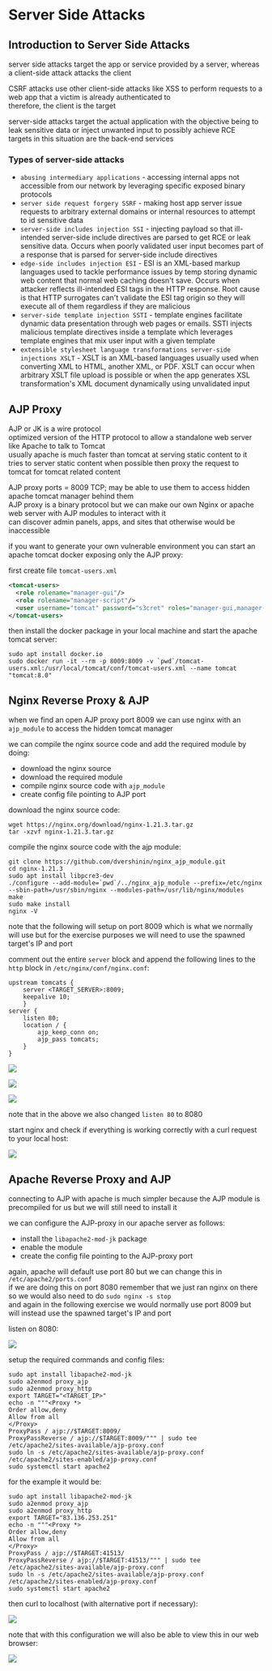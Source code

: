 # Server Side Attacks

## Introduction to Server Side Attacks

server side attacks target the app or service provided by a server, whereas a client-side attack attacks the client  

CSRF attacks use other client-side attacks like XSS to perform requests to a web app that a victim is already authenticated to   
therefore, the client is the target   

server-side attacks target the actual application with the objective being to leak sensitive data or inject unwanted input to possibly achieve RCE   
targets in this situation are the back-end services 

### Types of server-side attacks 

- `abusing intermediary applications` - accessing internal apps not accessible from our network by leveraging specific exposed binary protocols 
- `server side request forgery SSRF` - making host app server issue requests to arbitrary external domains or internal resources to attempt to id sensitive data 
- `server-side includes injection SSI` - injecting payload so that ill-intended server-side include directives are parsed to get RCE or leak sensitive data. Occurs when poorly validated user input becomes part of a response that is parsed for server-side include directives 
- `edge-side includes injection ESI` - ESI is an XML-based markup languages used to tackle performance issues by temp storing dynamic web content that normal web caching doesn't save. Occurs when attacker reflects ill-intended ESI tags in the HTTP response. Root cause is that HTTP surrogates can't validate the ESI tag origin so they will execute all of them regardless if they are malicious 
- `server-side template injection SSTI` - template engines facilitate dynamic data presentation through web pages or emails. SSTI injects malicious template directives inside a template which leverages template engines that mix user input with a given template 
- `extensible stylesheet language transformations server-side injections XSLT` - XSLT is an XML-based languages usually used when converting XML to HTML, another XML, or PDF. XSLT can occur when arbitrary XSLT file upload is possible or when the app generates XSL transformation's XML document dynamically using unvalidated input

## AJP Proxy 

AJP or JK is a wire protocol   
optimized version of the HTTP protocol to allow a standalone web server like Apache to talk to Tomcat   
usually apache is much faster than tomcat at serving static content to it tries to server static content when possible then proxy the request to tomcat for tomcat related content 

AJP proxy ports = 8009 TCP; may be able to use them to access hidden apache tomcat manager behind them   
AJP proxy is a binary protocol but we can make our own Nginx or apache web server with AJP modules to interact with it   
can discover admin panels, apps, and sites that otherwise would be inaccessible 

if you want to generate your own vulnerable environment you can start an apache tomcat docker exposing only the AJP proxy: 

first create file `tomcat-users.xml`

```xml
<tomcat-users>
  <role rolename="manager-gui"/>
  <role rolename="manager-script"/>
  <user username="tomcat" password="s3cret" roles="manager-gui,manager-script"/>
</tomcat-users>
```

then install the docker package in your local machine and start the apache tomcat server: 

```shell 
sudo apt install docker.io
sudo docker run -it --rm -p 8009:8009 -v `pwd`/tomcat-users.xml:/usr/local/tomcat/conf/tomcat-users.xml --name tomcat "tomcat:8.0"
```

## Nginx Reverse Proxy & AJP 

when we find an open AJP proxy port 8009 we can use nginx with an `ajp_module` to access the hidden tomcat manager   

we can compile the nginx source code and add the required module by doing: 
- download the nginx source 
- download the required module 
- compile nginx source code with `ajp_module` 
- create config file pointing to AJP port 

download the nginx source code: 

```shell
wget https://nginx.org/download/nginx-1.21.3.tar.gz
tar -xzvf nginx-1.21.3.tar.gz
```

compile the nginx source code with the ajp module: 

```shell
git clone https://github.com/dvershinin/nginx_ajp_module.git
cd nginx-1.21.3
sudo apt install libpcre3-dev
./configure --add-module=`pwd`/../nginx_ajp_module --prefix=/etc/nginx --sbin-path=/usr/sbin/nginx --modules-path=/usr/lib/nginx/modules
make
sudo make install
nginx -V
```

note that the following will setup on port 8009 which is what we normally will use but for the exercise purposes we will need to use the spawned target's IP and port 

comment out the entire `server` block and append the following lines to the `http` block in `/etc/nginx/conf/nginx.conf`: 

```
upstream tomcats {
	server <TARGET_SERVER>:8009;
	keepalive 10;
	}
server {
	listen 80;
	location / {
		ajp_keep_conn on;
		ajp_pass tomcats;
	}
}
```

![](Images/Pasted%20image%2020240212115855.png)

![](Images/Pasted%20image%2020240212120927.png)

![](Images/Pasted%20image%2020240212120355.png)

note that in the above we also changed `listen 80` to 8080

start nginx and check if everything is working correctly with a curl request to your local host: 

![](Images/Pasted%20image%2020240212120856.png)

## Apache Reverse Proxy and AJP 

connecting to AJP with apache is much simpler because the AJP module is precompiled for us but we will still need to install it 

we can configure the AJP-proxy in our apache server as follows: 
- install the `libapache2-mod-jk` package
- enable the module 
- create the config file pointing to the AJP-proxy port 

again, apache will default use port 80 but we can change this in `/etc/apache2/ports.conf`   
if we are doing this on port 8080 remember that we just ran nginx on there so we would also need to do `sudo nginx -s stop`  
and again in the following exercise we would normally use port 8009 but will instead use the spawned target's IP and port 

listen on 8080: 

![](Images/Pasted%20image%2020240212122526.png)

setup the required commands and config files: 

```shell
sudo apt install libapache2-mod-jk
sudo a2enmod proxy_ajp
sudo a2enmod proxy_http
export TARGET="<TARGET_IP>"
echo -n """<Proxy *>
Order allow,deny
Allow from all
</Proxy>
ProxyPass / ajp://$TARGET:8009/
ProxyPassReverse / ajp://$TARGET:8009/""" | sudo tee /etc/apache2/sites-available/ajp-proxy.conf
sudo ln -s /etc/apache2/sites-available/ajp-proxy.conf /etc/apache2/sites-enabled/ajp-proxy.conf
sudo systemctl start apache2
```

for the example it would be: 

```shell
sudo apt install libapache2-mod-jk
sudo a2enmod proxy_ajp
sudo a2enmod proxy_http
export TARGET="83.136.253.251"
echo -n """<Proxy *>
Order allow,deny
Allow from all
</Proxy>
ProxyPass / ajp://$TARGET:41513/
ProxyPassReverse / ajp://$TARGET:41513/""" | sudo tee /etc/apache2/sites-available/ajp-proxy.conf
sudo ln -s /etc/apache2/sites-available/ajp-proxy.conf /etc/apache2/sites-enabled/ajp-proxy.conf
sudo systemctl start apache2
```

then curl to localhost (with alternative port if necessary): 

![](Images/Pasted%20image%2020240212122656.png)

note that with this configuration we will also be able to view this in our web browser: 

![](Images/Pasted%20image%2020240212122807.png)


